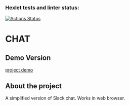 ### Hexlet tests and linter status:
[![Actions Status](https://github.com/AmiAxe/frontend-project-12/actions/workflows/hexlet-check.yml/badge.svg)](https://github.com/AmiAxe/frontend-project-12/actions)

# CHAT

## Demo Version
[project demo](frontend-project-12-production-amiaxe.up.railway.app)

## About the project
A simplified version of Slack chat. Works in web browser.
